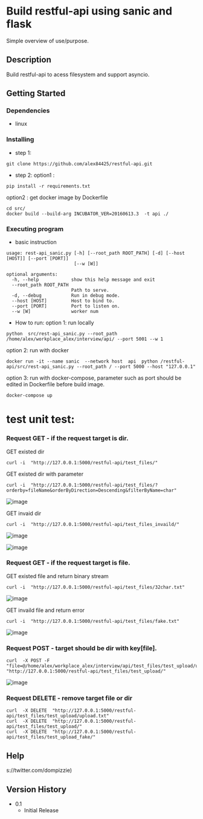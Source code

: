 # Build restful-api using sanic and flask

Simple overview of use/purpose.

## Description

Build restful-api to acess filesystem and support asyncio.

## Getting Started

### Dependencies

* linux

### Installing

* step 1:
```
git clone https://github.com/alex84425/restful-api.git
```
* step 2:
option1 :
```
pip install -r requirements.txt
```

option2 : get docker image by Dockerfile
```
cd src/
docker build --build-arg INCUBATOR_VER=20160613.3  -t api ./
```



### Executing program

* basic instruction
```
usage: rest-api_sanic.py [-h] [--root_path ROOT_PATH] [-d] [--host [HOST]] [--port [PORT]]
                         [--w [W]]

optional arguments:
  -h, --help            show this help message and exit
  --root_path ROOT_PATH
                        Path to serve.
  -d, --debug           Run in debug mode.
  --host [HOST]         Host to bind to.
  --port [PORT]         Port to listen on.
  --w [W]               worker num

```
* How to run:
option 1: run locally
```
python  src/rest-api_sanic.py --root_path /home/alex/workplace_alex/interview/api/ --port 5001 --w 1
```

option 2: run with docker
```
docker run -it --name sanic  --network host  api  python /restful-api/src/rest-api_sanic.py --root_path / --port 5000 --host "127.0.0.1"
```

option 3: run with docker-compose, parameter such as port should be edited in Dockerfile before build image.
```
docker-compose up
```

# test unit test:

###  Request GET - if the request target is dir.
GET existed dir
```
curl -i  "http://127.0.0.1:5000/restful-api/test_files/"
```

GET existed dir with parameter
```
curl -i  "http://127.0.0.1:5000/restful-api/test_files/?orderby=fileName&orderByDirection=Descending&filterByName=char"
```
![image](https://user-images.githubusercontent.com/26201458/143230782-2777ccfa-03ed-4a99-acf8-833ea5a821aa.png)


GET invaid dir
```
curl -i  "http://127.0.0.1:5000/restful-api/test_files_invaild/"
```
![image](https://user-images.githubusercontent.com/26201458/143230619-61dd35d9-c76e-4431-90bc-71dd8bae5e5d.png)


![image](https://user-images.githubusercontent.com/26201458/143230384-af8cabc2-e861-4917-a88a-d6f56c5650b1.png)

###  Request GET - if the request target is file.

GET existed file and return binary stream
```
curl -i  "http://127.0.0.1:5000/restful-api/test_files/32char.txt"
```
![image](https://user-images.githubusercontent.com/26201458/143230997-f528382a-2d9b-4359-8023-fde402455eba.png)

GET invaild file and return error
```
curl -i  "http://127.0.0.1:5000/restful-api/test_files/fake.txt"
```
![image](https://user-images.githubusercontent.com/26201458/143231058-f10f4bd7-3c40-46eb-ac1b-1632d505a73f.png)

###  Request POST - target should be dir with key[file].
```
curl  -X POST -F "file=@/home/alex/workplace_alex/interview/api/test_files/test_upload/upload.txt"  "http://127.0.0.1:5000/restful-api/test_files/test_upload/"
```
![image](https://user-images.githubusercontent.com/26201458/143231591-a9e90b65-73e0-4538-a1fe-2f1090e8a24b.png)
###  Request DELETE - remove target file or dir


```
curl  -X DELETE  "http://127.0.0.1:5000/restful-api/test_files/test_upload/upload.txt"
curl  -X DELETE  "http://127.0.0.1:5000/restful-api/test_files/test_upload/"
curl  -X DELETE  "http://127.0.0.1:5000/restful-api/test_files/test_upload_fake/"
```



## Help

s://twitter.com/dompizzie)

## Version History

* 0.1
    * Initial Release

